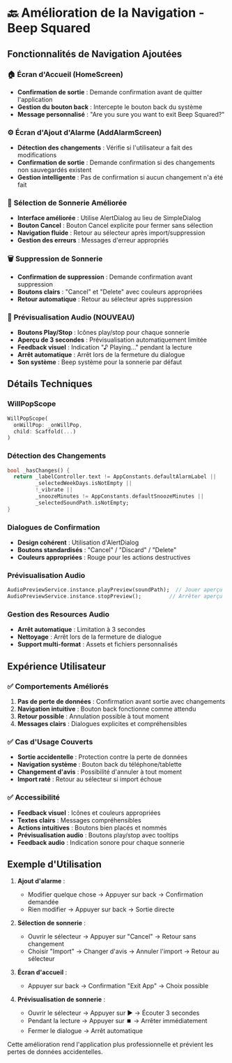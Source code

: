 # 🔙 Amélioration de la Navigation - Beep Squared

## Fonctionnalités de Navigation Ajoutées

### 🏠 **Écran d'Accueil (HomeScreen)**
- **Confirmation de sortie** : Demande confirmation avant de quitter l'application
- **Gestion du bouton back** : Intercepte le bouton back du système
- **Message personnalisé** : "Are you sure you want to exit Beep Squared?"

### ⚙️ **Écran d'Ajout d'Alarme (AddAlarmScreen)**
- **Détection des changements** : Vérifie si l'utilisateur a fait des modifications
- **Confirmation de sortie** : Demande confirmation si des changements non sauvegardés existent
- **Gestion intelligente** : Pas de confirmation si aucun changement n'a été fait

### 🎵 **Sélection de Sonnerie Améliorée**
- **Interface améliorée** : Utilise AlertDialog au lieu de SimpleDialog
- **Bouton Cancel** : Bouton Cancel explicite pour fermer sans sélection
- **Navigation fluide** : Retour au sélecteur après import/suppression
- **Gestion des erreurs** : Messages d'erreur appropriés

### 🗑️ **Suppression de Sonnerie**
- **Confirmation de suppression** : Demande confirmation avant suppression
- **Boutons clairs** : "Cancel" et "Delete" avec couleurs appropriées
- **Retour automatique** : Retour au sélecteur après suppression

### 🎵 **Prévisualisation Audio (NOUVEAU)**
- **Boutons Play/Stop** : Icônes play/stop pour chaque sonnerie
- **Aperçu de 3 secondes** : Prévisualisation automatiquement limitée
- **Feedback visuel** : Indication "♪ Playing..." pendant la lecture
- **Arrêt automatique** : Arrêt lors de la fermeture du dialogue
- **Son système** : Beep système pour la sonnerie par défaut

## Détails Techniques

### WillPopScope
```dart
WillPopScope(
  onWillPop: _onWillPop,
  child: Scaffold(...)
)
```

### Détection des Changements
```dart
bool _hasChanges() {
  return _labelController.text != AppConstants.defaultAlarmLabel ||
         _selectedWeekDays.isNotEmpty ||
         !_vibrate ||
         _snoozeMinutes != AppConstants.defaultSnoozeMinutes ||
         _selectedSoundPath.isNotEmpty;
}
```

### Dialogues de Confirmation
- **Design cohérent** : Utilisation d'AlertDialog
- **Boutons standardisés** : "Cancel" / "Discard" / "Delete"
- **Couleurs appropriées** : Rouge pour les actions destructives

### Prévisualisation Audio
```dart
AudioPreviewService.instance.playPreview(soundPath);  // Jouer aperçu
AudioPreviewService.instance.stopPreview();         // Arrêter aperçu
```

### Gestion des Resources Audio
- **Arrêt automatique** : Limitation à 3 secondes
- **Nettoyage** : Arrêt lors de la fermeture de dialogue
- **Support multi-format** : Assets et fichiers personnalisés

## Expérience Utilisateur

### ✅ **Comportements Améliorés**
1. **Pas de perte de données** : Confirmation avant sortie avec changements
2. **Navigation intuitive** : Bouton back fonctionne comme attendu
3. **Retour possible** : Annulation possible à tout moment
4. **Messages clairs** : Dialogues explicites et compréhensibles

### ✅ **Cas d'Usage Couverts**
- **Sortie accidentelle** : Protection contre la perte de données
- **Navigation système** : Bouton back du téléphone/tablette
- **Changement d'avis** : Possibilité d'annuler à tout moment
- **Import raté** : Retour au sélecteur si import échoue

### ✅ **Accessibilité**
- **Feedback visuel** : Icônes et couleurs appropriées
- **Textes clairs** : Messages compréhensibles
- **Actions intuitives** : Boutons bien placés et nommés
- **Prévisualisation audio** : Boutons play/stop avec tooltips
- **Feedback audio** : Indication sonore pour chaque sonnerie

## Exemple d'Utilisation

1. **Ajout d'alarme** :
   - Modifier quelque chose → Appuyer sur back → Confirmation demandée
   - Rien modifier → Appuyer sur back → Sortie directe

2. **Sélection de sonnerie** :
   - Ouvrir le sélecteur → Appuyer sur "Cancel" → Retour sans changement
   - Choisir "Import" → Changer d'avis → Annuler l'import → Retour au sélecteur

3. **Écran d'accueil** :
   - Appuyer sur back → Confirmation "Exit App" → Choix possible

4. **Prévisualisation de sonnerie** :
   - Ouvrir le sélecteur → Appuyer sur ▶️ → Écouter 3 secondes
   - Pendant la lecture → Appuyer sur ⏹️ → Arrêter immédiatement
   - Fermer le dialogue → Arrêt automatique

Cette amélioration rend l'application plus professionnelle et prévient les pertes de données accidentelles.
